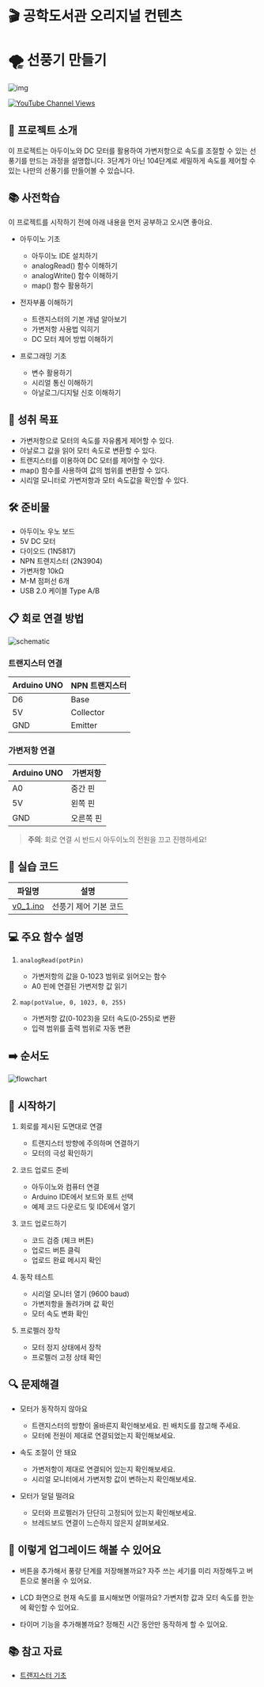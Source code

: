 # 🎬 공학도서관 오리지널 컨텐츠

# 🌪️ 선풍기 만들기

![img](./img/3_Fan_picture.jpg)

[![YouTube Channel Views](https://img.shields.io/badge/YouTube-FF0000?style=for-the-badge&logo=youtube&logoColor=white)](https://youtu.be/E6wkvTG2Ofs?si=k_IFc8MM8aGpZE7J)

## 📝 프로젝트 소개
이 프로젝트는 아두이노와 DC 모터를 활용하여 가변저항으로 속도를 조절할 수 있는 선풍기를 만드는 과정을 설명합니다. 3단계가 아닌 104단계로 세밀하게 속도를 제어할 수 있는 나만의 선풍기를 만들어볼 수 있습니다.

## 📚 사전학습
이 프로젝트를 시작하기 전에 아래 내용을 먼저 공부하고 오시면 좋아요.

- 아두이노 기초
  - 아두이노 IDE 설치하기
  - analogRead() 함수 이해하기
  - analogWrite() 함수 이해하기
  - map() 함수 활용하기

- 전자부품 이해하기
  - 트랜지스터의 기본 개념 알아보기
  - 가변저항 사용법 익히기
  - DC 모터 제어 방법 이해하기

- 프로그래밍 기초
  - 변수 활용하기
  - 시리얼 통신 이해하기
  - 아날로그/디지털 신호 이해하기

## 🎯 성취 목표
- 가변저항으로 모터의 속도를 자유롭게 제어할 수 있다.
- 아날로그 값을 읽어 모터 속도로 변환할 수 있다.
- 트랜지스터를 이용하여 DC 모터를 제어할 수 있다.
- map() 함수를 사용하여 값의 범위를 변환할 수 있다.
- 시리얼 모니터로 가변저항과 모터 속도값을 확인할 수 있다.

## 🛠 준비물
- 아두이노 우노 보드
- 5V DC 모터
- 다이오드 (1N5817)
- NPN 트랜지스터 (2N3904)
- 가변저항 10kΩ
- M-M 점퍼선 6개
- USB 2.0 케이블 Type A/B

## 📋 회로 연결 방법
![schematic](./img/schematic_fritzing.png)

### 트랜지스터 연결
| Arduino UNO | NPN 트랜지스터 |
|------------|----------------|
| D6         | Base          |
| 5V         | Collector     |
| GND        | Emitter       |

### 가변저항 연결
| Arduino UNO | 가변저항 |
|------------|---------|
| A0         | 중간 핀 |
| 5V         | 왼쪽 핀 |
| GND        | 오른쪽 핀 |

> **주의**: 회로 연결 시 반드시 아두이노의 전원을 끄고 진행하세요!

## 💾 실습 코드
| 파일명 | 설명 |
|--------|------|
| [v0_1.ino](/src/v0_1.ino) | 선풍기 제어 기본 코드 |

## 💻 주요 함수 설명
1. `analogRead(potPin)`
   - 가변저항의 값을 0-1023 범위로 읽어오는 함수
   - A0 핀에 연결된 가변저항 값 읽기

2. `map(potValue, 0, 1023, 0, 255)`
   - 가변저항 값(0-1023)을 모터 속도(0-255)로 변환
   - 입력 범위를 출력 범위로 자동 변환

## ➡️ 순서도
![flowchart](./img/3_Fan_flowchart.jpg)

## 🚀 시작하기
1. 회로를 제시된 도면대로 연결
   - 트랜지스터 방향에 주의하며 연결하기
   - 모터의 극성 확인하기

2. 코드 업로드 준비
   - 아두이노와 컴퓨터 연결
   - Arduino IDE에서 보드와 포트 선택
   - 예제 코드 다운로드 및 IDE에서 열기

3. 코드 업로드하기
   - 코드 검증 (체크 버튼)
   - 업로드 버튼 클릭
   - 업로드 완료 메시지 확인

4. 동작 테스트
   - 시리얼 모니터 열기 (9600 baud)
   - 가변저항을 돌려가며 값 확인
   - 모터 속도 변화 확인

5. 프로펠러 장착
   - 모터 정지 상태에서 장착
   - 프로펠러 고정 상태 확인

## 🔍 문제해결
- 모터가 동작하지 않아요
  - 트랜지스터의 방향이 올바른지 확인해보세요. 핀 배치도를 참고해 주세요.
  - 모터에 전원이 제대로 연결되었는지 확인해보세요.

- 속도 조절이 안 돼요
  - 가변저항이 제대로 연결되어 있는지 확인해보세요.
  - 시리얼 모니터에서 가변저항 값이 변하는지 확인해보세요.

- 모터가 덜덜 떨려요
  - 모터와 프로펠러가 단단히 고정되어 있는지 확인해보세요.
  - 브레드보드 연결이 느슨하지 않은지 살펴보세요.

## 🌟 이렇게 업그레이드 해볼 수 있어요
- 버튼을 추가해서 풍량 단계를 저장해볼까요?
  자주 쓰는 세기를 미리 저장해두고 버튼으로 불러올 수 있어요.

- LCD 화면으로 현재 속도를 표시해보면 어떨까요?
  가변저항 값과 모터 속도를 한눈에 확인할 수 있어요.

- 타이머 기능을 추가해볼까요?
  정해진 시간 동안만 동작하게 할 수 있어요.

## 📚 참고 자료
- [트랜지스터 기초]()
